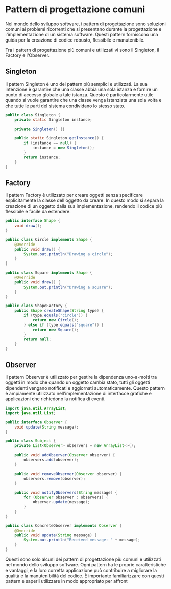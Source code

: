 # Pattern di progettazione comuni

Nel mondo dello sviluppo software, i pattern di progettazione sono soluzioni comuni ai problemi ricorrenti che si presentano durante la progettazione e l'implementazione di un sistema software. Questi pattern forniscono una guida per la creazione di codice robusto, flessibile e manutenibile.

Tra i pattern di progettazione più comuni e utilizzati vi sono il Singleton, il Factory e l'Observer.

## Singleton

Il pattern Singleton è uno dei pattern più semplici e utilizzati. La sua intenzione è garantire che una classe abbia una sola istanza e fornire un punto di accesso globale a tale istanza. Questo è particolarmente utile quando si vuole garantire che una classe venga istanziata una sola volta e che tutte le parti del sistema condividano lo stesso stato.

```java
public class Singleton {
    private static Singleton instance;

    private Singleton() {}

    public static Singleton getInstance() {
        if (instance == null) {
            instance = new Singleton();
        }
        return instance;
    }
}
```

## Factory

Il pattern Factory è utilizzato per creare oggetti senza specificare esplicitamente la classe dell'oggetto da creare. In questo modo si separa la creazione di un oggetto dalla sua implementazione, rendendo il codice più flessibile e facile da estendere.

```java
public interface Shape {
    void draw();
}

public class Circle implements Shape {
    @Override
    public void draw() {
        System.out.println("Drawing a circle");
    }
}

public class Square implements Shape {
    @Override
    public void draw() {
        System.out.println("Drawing a square");
    }
}

public class ShapeFactory {
    public Shape createShape(String type) {
        if (type.equals("circle")) {
            return new Circle();
        } else if (type.equals("square")) {
            return new Square();
        }
        return null;
    }
}
```

## Observer

Il pattern Observer è utilizzato per gestire la dipendenza uno-a-molti tra oggetti in modo che quando un oggetto cambia stato, tutti gli oggetti dipendenti vengano notificati e aggiornati automaticamente. Questo pattern è ampiamente utilizzato nell'implementazione di interfacce grafiche e applicazioni che richiedono la notifica di eventi.

```java
import java.util.ArrayList;
import java.util.List;

public interface Observer {
    void update(String message);
}

public class Subject {
    private List<Observer> observers = new ArrayList<>();

    public void addObserver(Observer observer) {
        observers.add(observer);
    }

    public void removeObserver(Observer observer) {
        observers.remove(observer);
    }

    public void notifyObservers(String message) {
        for (Observer observer : observers) {
            observer.update(message);
        }
    }
}

public class ConcreteObserver implements Observer {
    @Override
    public void update(String message) {
        System.out.println("Received message: " + message);
    }
}
```

Questi sono solo alcuni dei pattern di progettazione più comuni e utilizzati nel mondo dello sviluppo software. Ogni pattern ha le proprie caratteristiche e vantaggi, e la loro corretta applicazione può contribuire a migliorare la qualità e la manutenibilità del codice. È importante familiarizzare con questi pattern e saperli utilizzare in modo appropriato per affront